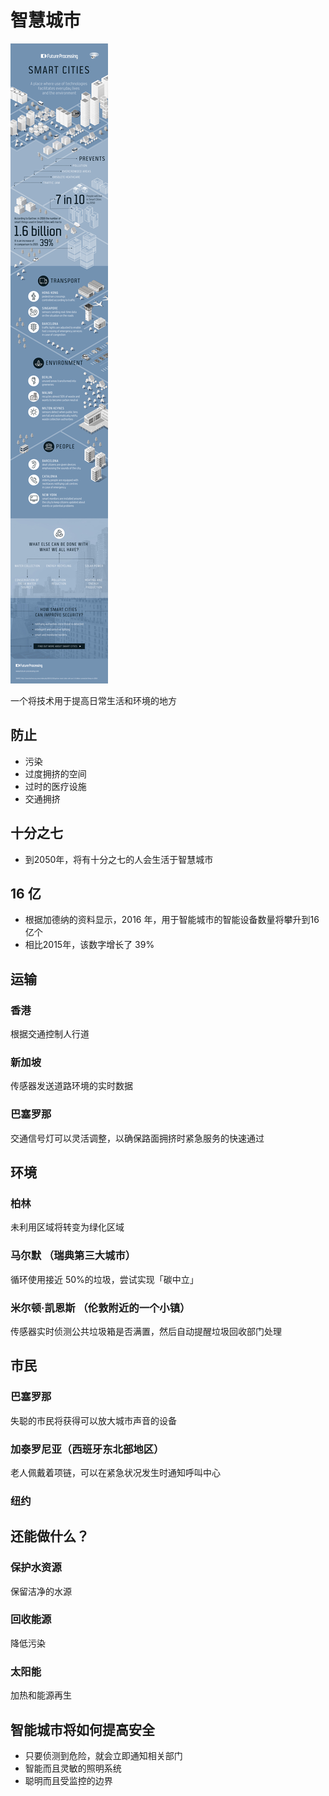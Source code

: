 # 智慧城市

![](SmartCity.jpg)

一个将技术用于提高日常生活和环境的地方

## 防止

+ 污染
+ 过度拥挤的空间
+ 过时的医疗设施
+ 交通拥挤


## 十分之七

+ 到2050年，将有十分之七的人会生活于智慧城市

## 16 亿

+ 根据加德纳的资料显示，2016 年，用于智能城市的智能设备数量将攀升到16亿个
+ 相比2015年，该数字增长了 39%

## 运输

### 香港

根据交通控制人行道

### 新加坡

传感器发送道路环境的实时数据

### 巴塞罗那

交通信号灯可以灵活调整，以确保路面拥挤时紧急服务的快速通过

## 环境

### 柏林

未利用区域将转变为绿化区域

### 马尔默 （瑞典第三大城市）

循环使用接近 50%的垃圾，尝试实现「碳中立」

### 米尔顿·凯恩斯 （伦敦附近的一个小镇）

传感器实时侦测公共垃圾箱是否满置，然后自动提醒垃圾回收部门处理


## 市民

### 巴塞罗那

失聪的市民将获得可以放大城市声音的设备

### 加泰罗尼亚（西班牙东北部地区）

老人佩戴着项链，可以在紧急状况发生时通知呼叫中心

### 纽约

## 还能做什么？

### 保护水资源

保留洁净的水源

### 回收能源

降低污染

### 太阳能

加热和能源再生

## 智能城市将如何提高安全

+ 只要侦测到危险，就会立即通知相关部门
+ 智能而且灵敏的照明系统
+ 聪明而且受监控的边界
